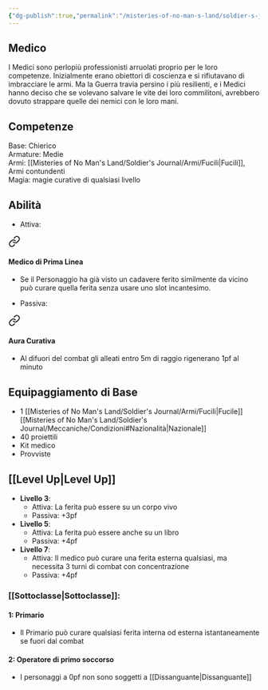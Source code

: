 ```yaml
---
{"dg-publish":true,"permalink":"/misteries-of-no-man-s-land/soldier-s-journal/classi/lista/medico/"}
---
```


## Medico

I Medici sono perlopiù professionisti arruolati proprio per le loro competenze. Inizialmente erano obiettori di coscienza e si rifiutavano di imbracciare le armi. Ma la Guerra travia persino i più resilienti, e i Medici hanno deciso che se volevano salvare le vite dei loro commilitoni, avrebbero dovuto strappare quelle dei nemici con le loro mani.

## Competenze

Base: Chierico  
Armature: Medie  
Armi: [[Misteries of No Man's Land/Soldier's Journal/Armi/Fucili\|Fucili]], Armi contundenti  
Magia: magie curative di qualsiasi livello

## Abilità

- Attiva: 
<div class="transclusion internal-embed is-loaded"><a class="markdown-embed-link" href="/misteries-of-no-man-s-land/soldier-s-journal/classi/classe/#medico-di-prima-linea" aria-label="Open link"><svg xmlns="http://www.w3.org/2000/svg" width="24" height="24" viewBox="0 0 24 24" fill="none" stroke="currentColor" stroke-width="2" stroke-linecap="round" stroke-linejoin="round" class="svg-icon lucide-link"><path d="M10 13a5 5 0 0 0 7.54.54l3-3a5 5 0 0 0-7.07-7.07l-1.72 1.71"></path><path d="M14 11a5 5 0 0 0-7.54-.54l-3 3a5 5 0 0 0 7.07 7.07l1.71-1.71"></path></svg></a><div class="markdown-embed">



#### Medico di Prima Linea
- Se il Personaggio ha già visto un cadavere ferito similmente da vicino può curare quella ferita senza usare uno slot incantesimo.

</div></div>

- Passiva: 
<div class="transclusion internal-embed is-loaded"><a class="markdown-embed-link" href="/misteries-of-no-man-s-land/soldier-s-journal/classi/classe/#aura-curativa" aria-label="Open link"><svg xmlns="http://www.w3.org/2000/svg" width="24" height="24" viewBox="0 0 24 24" fill="none" stroke="currentColor" stroke-width="2" stroke-linecap="round" stroke-linejoin="round" class="svg-icon lucide-link"><path d="M10 13a5 5 0 0 0 7.54.54l3-3a5 5 0 0 0-7.07-7.07l-1.72 1.71"></path><path d="M14 11a5 5 0 0 0-7.54-.54l-3 3a5 5 0 0 0 7.07 7.07l1.71-1.71"></path></svg></a><div class="markdown-embed">



#### Aura Curativa
- Al difuori del combat gli alleati entro 5m di raggio rigenerano 1pf al minuto

</div></div>


## Equipaggiamento di Base

- 1 [[Misteries of No Man's Land/Soldier's Journal/Armi/Fucili\|Fucile]] [[Misteries of No Man's Land/Soldier's Journal/Meccaniche/Condizioni#Nazionalità\|Nazionale]]
- 40 proiettili
- Kit medico
- Provviste

## [[Level Up\|Level Up]]
- **Livello 3**:
    - Attiva: La ferita può essere su un corpo vivo
    - Passiva: +3pf
- **Livello 5**:
    - Attiva: La ferita può essere anche su un libro
    - Passiva: +4pf
- **Livello 7**:
    - Attiva: Il medico può curare una ferita esterna qualsiasi, ma necessita 3 turni di combat con concentrazione
    - Passiva: +4pf
### [[Sottoclasse\|Sottoclasse]]:
#### 1: Primario
- Il Primario può curare qualsiasi ferita interna od esterna istantaneamente se fuori dal combat
#### 2: Operatore di primo soccorso
- I personaggi a 0pf non sono soggetti a [[Dissanguante\|Dissanguante]]
